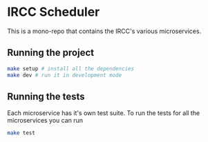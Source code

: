 # IRCC Scheduler

This is a mono-repo that contains the IRCC's various microservices.

## Running the project

```sh
make setup # install all the dependencies
make dev # run it in development mode
```

## Running the tests

Each microservice has it's own test suite. To run the tests for all the microservices you can run
```sh
make test
```
